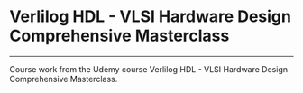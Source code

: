 # Verlilog HDL - VLSI Hardware Design Comprehensive Masterclass
---
Course work from the Udemy course Verlilog HDL - VLSI Hardware Design Comprehensive Masterclass. 
